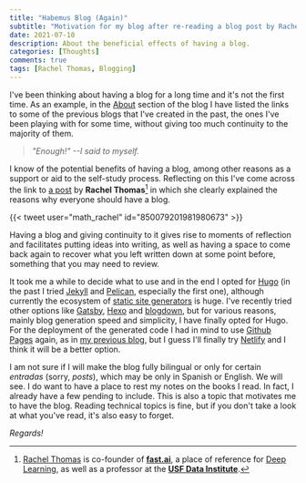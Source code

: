 ```yaml
---
title: "Habemus Blog (Again)"
subtitle: "Motivation for my blog after re-reading a blog post by Rachel Thomas"
date: 2021-07-10
description: About the beneficial effects of having a blog.
categories: [Thoughts]
comments: true
tags: [Rachel Thomas, Blogging]
---
```


I've been thinking about having a blog for a long time and it's not the first time. As an example, in the [About](../../about/) section of the blog I have listed the links to some of the previous blogs that I've created in the past, the ones I've been playing with for some time, without giving too much continuity to the majority of them.

> _"Enough!" --I said to myself._

I know of the potential benefits of having a blog, among other reasons as a support or aid to the self-study process. Reflecting on this I've come across the link to [a post](https://medium.com/@racheltho/why-you-yes-you-should-blog-7d2544ac1045) by **Rachel Thomas**[^1] in which she clearly explained the reasons why everyone should have a blog.

{{< tweet user="math_rachel" id="850079201981980673" >}}

Having a blog and giving continuity to it gives rise to moments of reflection and facilitates putting ideas into writing, as well as having a space to come back again to recover what you left written down at some point before, something that you may need to review.

It took me a while to decide what to use and in the end I opted for [Hugo](https://gohugo.io/) (in the past I tried [Jekyll](https://jekyllrb.com/) and [Pelican](https://blog.getpelican.com/), especially the first one), although currently the ecosystem of [static site generators](https://jamstack.org/generators/) is huge. I've recently tried other options like [Gatsby](https://www.gatsbyjs.com/blog/), [Hexo](https://hexo.io/) and [blogdown](https://bookdown.org/yihui/blogdown/), but for various reasons, mainly blog generation speed and simplicity, I have finally opted for Hugo. For the deployment of the generated code I had in mind to use [Github Pages](https://pages.github.com/) again, as in [my previous blog](https://estraviz.github.io/estraviz2017/), but I guess I'll finally try [Netlify](https://www.netlify.com/) and I think it will be a better option.

I am not sure if I will make the blog fully bilingual or only for certain _entradas_ (sorry, _posts_), which may be only in Spanish or English. We will see. I do want to have a place to rest my notes on the books I read. In fact, I already have a few pending to include. This is also a topic that motivates me to have the blog. Reading technical topics is fine, but if you don't take a look at what you've read, it's also easy to forget.

_Regards!_

[^1]: [Rachel Thomas](https://rachel.fast.ai/) is co-founder of [**fast.ai**](https://www.fast.ai/), a place of reference for [Deep Learning](https://en.wikipedia.org/wiki/Deep_learning), as well as a professor at the [**USF Data Institute**](https://www.usfca.edu/data-institute).
